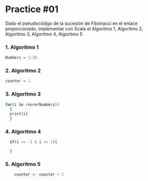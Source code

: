 # Practice #01

Dado el pseudocódigo de la sucesión de Fibonacci en el enlace proporcionado, implementar con Scala el Algoritmo 1, Algoritmo 2, Algoritmo 3, Algoritmo 4, Algoritmo 5


### 1. Algoritmo 1
``` r
Numbers = 1:30
```

### 2. Algoritmo 2
``` r
counter = 1
```

### 3. Algoritmo 3
``` r
for(i in rnorm(Numbers))
  {
  print(i)
  }
```

### 4. Algoritmo 4
``` r
  if(i >= -1 & i <= 1){

  }
```

### 5. Algoritmo 5
``` r
    counter <- counter + 1
```

